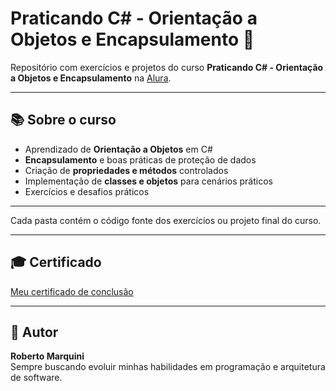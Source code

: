 # Praticando C# - Orientação a Objetos e Encapsulamento 🚀

Repositório com exercícios e projetos do curso **Praticando C# - Orientação a Objetos e Encapsulamento** na [Alura](https://cursos.alura.com.br/course/praticando-csharp-orientacao-objetos-encapsulamento).

---

## 📚 Sobre o curso

- Aprendizado de **Orientação a Objetos** em C#
- **Encapsulamento** e boas práticas de proteção de dados
- Criação de **propriedades e métodos** controlados
- Implementação de **classes e objetos** para cenários práticos
- Exercícios e desafios práticos

---

Cada pasta contém o código fonte dos exercícios ou projeto final do curso.

---

## 🎓 Certificado

[Meu certificado de conclusão](https://cursos.alura.com.br/certificate/marquinir/praticando-csharp-orientacao-objetos-encapsulamento)

---

## 👤 Autor

**Roberto Marquini**  
Sempre buscando evoluir minhas habilidades em programação e arquitetura de software.

